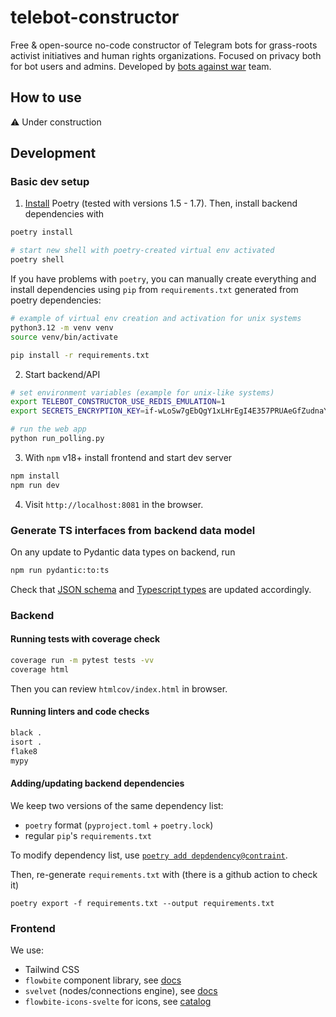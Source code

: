 # telebot-constructor

Free & open-source no-code constructor of Telegram bots for grass-roots activist initiatives
and human rights organizations. Focused on privacy both for bot users and admins.
Developed by [bots against war](https://t.me/bots_against_war_bot) team.

## How to use

:warning: Under construction

## Development

### Basic dev setup

1. [Install](https://python-poetry.org/docs/) Poetry (tested with versions 1.5 - 1.7). Then, install
   backend dependencies with

```bash
poetry install

# start new shell with poetry-created virtual env activated
poetry shell
```

If you have problems with `poetry`, you can manually create everything and install dependencies using `pip`
from `requirements.txt` generated from poetry dependencies:

```bash
# example of virtual env creation and activation for unix systems
python3.12 -m venv venv
source venv/bin/activate

pip install -r requirements.txt
```

2. Start backend/API

```sh
# set environment variables (example for unix-like systems)
export TELEBOT_CONSTRUCTOR_USE_REDIS_EMULATION=1
export SECRETS_ENCRYPTION_KEY=if-wLoSw7gEbQgY1xLHrEgI4E357PRUAeGfZudnaYu0=  # dummy value

# run the web app
python run_polling.py
```

3. With `npm` v18+ install frontend and start dev server

```bash
npm install
npm run dev
```

4. Visit `http://localhost:8081` in the browser.

### Generate TS interfaces from backend data model

On any update to Pydantic data types on backend, run

```bash
npm run pydantic:to:ts
```

Check that [JSON schema](data/schema.json) and
[Typescript types](frontend/src/api/types.ts) are updated accordingly.

### Backend

#### Running tests with coverage check

```bash
coverage run -m pytest tests -vv
coverage html
```

Then you can review `htmlcov/index.html` in browser.

#### Running linters and code checks

```bash
black .
isort .
flake8
mypy
```

#### Adding/updating backend dependencies

We keep two versions of the same dependency list:
- `poetry` format (`pyproject.toml` + `poetry.lock`)
- regular `pip`'s `requirements.txt`

To modify dependency list, use
[`poetry add depdendency@contraint`](https://python-poetry.org/docs/cli/#add).

Then, re-generate `requirements.txt` with (there is a github action to check it)

```shell
poetry export -f requirements.txt --output requirements.txt 
```

### Frontend

We use:
- Tailwind CSS
- `flowbite` component library, see [docs](https://flowbite-svelte.com/docs/pages/introduction)
- `svelvet` (nodes/connections engine), see [docs](https://svelvet.mintlify.app/introduction)
- `flowbite-icons-svelte` for icons, see [catalog](https://flowbite-svelte-icons.vercel.app/solid)

